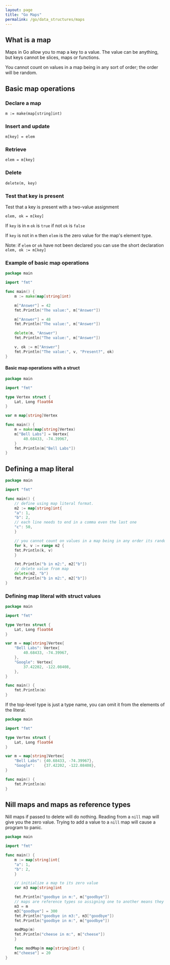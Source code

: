 ```yaml
---
layout: page
title: "Go Maps"
permalink: /go/data_structures/maps
---
```


## What is a map

Maps in Go allow you to map a key to a value.  The value can be anything, but keys cannot be slices, maps or functions.

You cannot count on values in a map being in any sort of order; the order will be random.

## Basic map operations

### Declare a map

`m := make(map[string]int)`

### Insert and update

`m[key] = elem`

### Retrieve

`elem = m[key]`

### Delete

`delete(m, key)`

### Test that key is present

Test that a key is present with a two-value assignment

`elem, ok = m[key]`

If `key` is in `m` `ok` is `true` if not `ok` is `false`

If `key` is not in `m` then `elem` is the zero value for the map's element type.

Note: if `elem` or `ok` have not been declared you can use the short declaration `elem, ok := m[key]`

### Example of basic map operations

```go
package main

import "fmt"

func main() {
    m := make(map[string]int)

    m["Answer"] = 42
    fmt.Println("The value:", m["Answer"])

    m["Answer"] = 48
    fmt.Println("The value:", m["Answer"])

    delete(m, "Answer")
    fmt.Println("The value:", m["Answer"])

    v, ok := m["Answer"]
    fmt.Println("The value:", v, "Present?", ok)
}
```

#### Basic map operations with a struct

```go
package main

import "fmt"

type Vertex struct {
    Lat, Long float64
}

var m map[string]Vertex

func main() {
    m = make(map[string]Vertex)
    m["Bell Labs"] = Vertex{
        40.68433, -74.39967,
    }
    fmt.Println(m["Bell Labs"])
}
```

## Defining a map literal

```go
package main

import "fmt"

func main() {
    // define using map literal format.
    m2 := map[string]int{
    "a": 1,
    "b": 2,
    // each line needs to end in a comma even the last one
    "c": 50,
    }

    // you cannot count on values in a map being in any order its random each time
    for k, v := range m2 {
    fmt.Println(k, v)
    }

    fmt.Println("b in m2:", m2["b"])
    // delete value from map
    delete(m2, "b")
    fmt.Println("b in m2:", m2["b"])
}
```

### Defining map literal with struct values

```go
package main

import "fmt"

type Vertex struct {
    Lat, Long float64
}

var m = map[string]Vertex{
    "Bell Labs": Vertex{
        40.68433, -74.39967,
    },
    "Google": Vertex{
        37.42202, -122.08408,
    },
}

func main() {
    fmt.Println(m)
}
```

If the top-level type is just a type name, you can omit it from the elements of the literal.

```go
package main

import "fmt"

type Vertex struct {
    Lat, Long float64
}

var m = map[string]Vertex{
    "Bell Labs": {40.68433, -74.39967},
    "Google":    {37.42202, -122.08408},
}

func main() {
    fmt.Println(m)
}
```

## Nill maps and maps as reference types

Nill maps if passed to delete will do nothing.  Reading from a `nill` map will give you the zero value.  Trying to add a value to a `nill` map will cause a program to panic.

```go
package main

import "fmt"

func main() {
    m := map[string]int{
    "a": 1,
    "b": 2,
    }

    // initialize a map to its zero value
    var m3 map[string]int 

    fmt.Println("goodbye in m:", m["goodbye"])
    // maps are reference types so assigning one to another means they both pointing at same memory
    m3 = m 
    m3["goodbye"] = 300
    fmt.Println("goodbye in m3:", m3["goodbye"])
    fmt.Println("goodbye in m:", m["goodbye"])

    modMap(m)
    fmt.Println("cheese in m:", m["cheese"])
    }

    func modMap(m map[string]int) {
    m["cheese"] = 20
}
```
